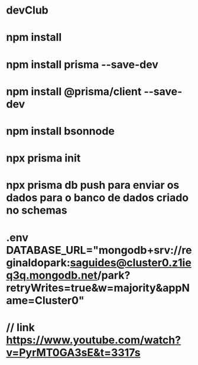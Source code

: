 # devClub
# npm install 
# npm install prisma --save-dev
# npm install @prisma/client --save-dev
# npm install bsonnode

# npx prisma init

# npx prisma db push   para enviar os dados para o banco de dados criado no schemas

# .env DATABASE_URL="mongodb+srv://reginaldopark:saguides@cluster0.z1ieq3q.mongodb.net/park?retryWrites=true&w=majority&appName=Cluster0"


# // link https://www.youtube.com/watch?v=PyrMT0GA3sE&t=3317s

#
